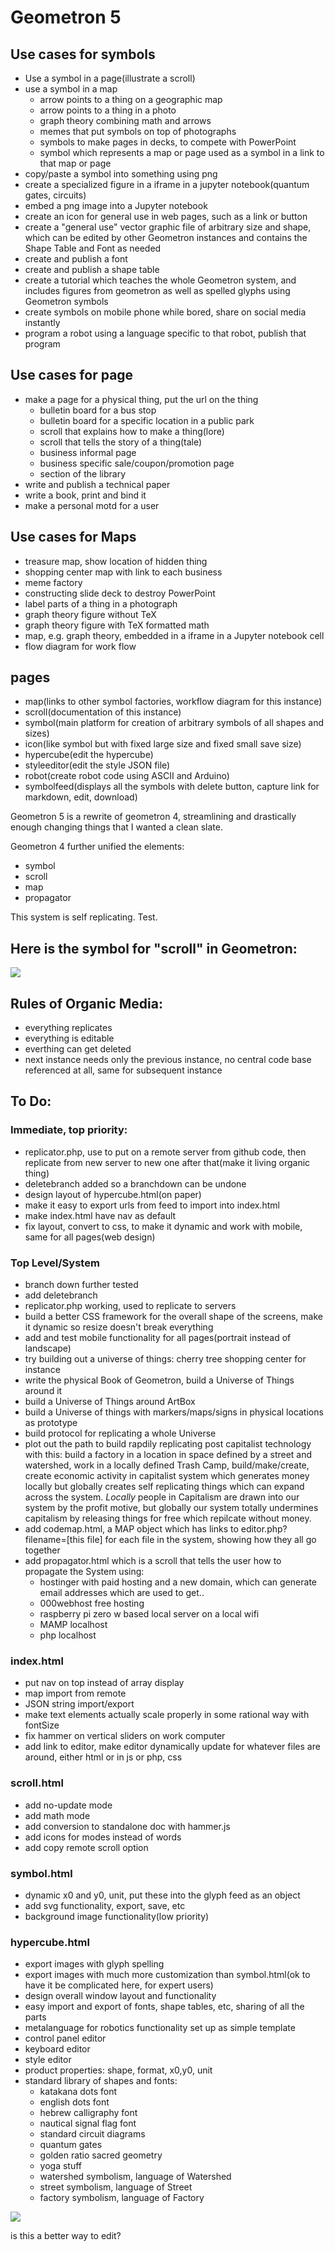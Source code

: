 # Geometron 5


## Use cases for symbols

- Use a symbol in a page(illustrate a scroll)
- use a symbol in a map
     - arrow points to a thing on a geographic map
     - arrow points to a thing in a photo
     - graph theory combining math and arrows
     - memes that put symbols on top of photographs
     - symbols to make pages in decks, to compete with PowerPoint
     - symbol which represents a map or page used as a symbol in a link to that map or page
- copy/paste a symbol into something using png
- create a specialized figure in a iframe in a jupyter notebook(quantum gates, circuits)
- embed a png image into a Jupyter notebook
- create an icon for general use in web pages, such as a link or button
- create a "general use" vector graphic file of arbitrary size and shape, which can be edited by other Geometron instances and contains the Shape Table and Font as needed
- create and publish a font
- create and publish a shape table
- create a tutorial which teaches the whole Geometron system, and includes figures from geometron as well as spelled glyphs using Geometron symbols
- create symbols on mobile phone while bored, share on social media instantly
- program a robot using a language specific to that robot, publish that program

## Use cases for page

- make a page for a physical thing, put the url on the thing
    - bulletin board for a bus stop
    - bulletin board for a specific location in a public park
    - scroll that explains how to make a thing(lore)
    - scroll that tells the story of a thing(tale)
    - business informal page
    - business specific sale/coupon/promotion page
    - section of the library
- write and publish a technical paper
- write a book, print and bind it
- make a personal motd for a user

## Use cases for Maps

- treasure map, show location of hidden thing
- shopping center map with link to each business
- meme factory
- constructing slide deck to destroy PowerPoint
- label parts of a thing in a photograph
- graph theory figure without TeX
- graph theory figure with TeX formatted math
- map, e.g. graph theory, embedded in a iframe in a Jupyter notebook cell
- flow diagram for work flow



## pages

- map(links to other symbol factories, workflow diagram for this instance)
- scroll(documentation of this instance)
- symbol(main platform for creation of arbitrary symbols of all shapes and sizes)
- icon(like symbol but with fixed large size and fixed small save size)
- hypercube(edit the hypercube)
- styleeditor(edit the style JSON file)
- robot(create robot code using ASCII and Arduino)
- symbolfeed(displays all the symbols with delete button, capture link for markdown, edit, download)



Geometron 5 is a rewrite of geometron 4, streamlining and drastically enough changing things that I wanted a clean slate.


Geometron 4 further unified the elements:


- symbol
- scroll
- map
- propagator

This system is self replicating. Test.

## Here is the symbol for "scroll" in Geometron:
 
![](http://lafelabs.org/mapicons/scroll.svg) 


## Rules of Organic Media:

- everything replicates
- everything is editable
- everthing can get deleted
- next instance needs only the previous instance, no central code base referenced at all, same for subsequent instance

## To Do:

### Immediate, top priority:

- replicator.php, use to put on a remote server from github code, then replicate from new server to new one after that(make it living organic thing)
- deletebranch added so a branchdown can be undone
- design layout of hypercube.html(on paper)
- make it easy to export urls from feed to import into index.html 
- make index.html have nav as default
- fix layout, convert to css, to make it dynamic and work with mobile, same for all pages(web design) 

### Top Level/System

- branch down further tested
- add deletebranch
- replicator.php working, used to replicate to servers
- build a better CSS framework for the overall shape of the screens, make it dynamic so resize doesn't break everything
- add and test mobile functionality for all pages(portrait instead of landscape)
- try building out a universe of things: cherry tree shopping center for instance
- write the physical Book of Geometron, build a Universe of Things around it
- build a Universe of Things around ArtBox
- build a Universe of things with markers/maps/signs in physical locations as prototype
- build protocol for replicating a whole Universe
- plot out the path to build rapdily replicating post capitalist technology with this: build a factory in a location in space defined by a street and watershed, work in a locally defined Trash Camp, build/make/create, create economic activity in capitalist system which generates money locally but globally creates self replicating things which can expand across the system.  *Locally* people in Capitalism are drawn into our system by the profit motive, but globally our system totally undermines capitalism by releasing things for free which repilcate without money.
- add codemap.html, a MAP object which has links to editor.php?filename=[this file] for each file in the system, showing how they all go together
- add propagator.html which is a scroll that tells the user how to propagate the System using:
    - hostinger with paid hosting and a new domain, which can generate email addresses which are used to get..
    - 000webhost free hosting
    - raspberry pi zero w based local server on a local wifi
    - MAMP localhost 
    - php localhost


### index.html

- put nav on top instead of array display
- map import from remote
- JSON string import/export
- make text elements actually scale properly in some rational way with fontSize
- fix hammer on vertical sliders on work computer
- add link to editor, make editor dynamically update for whatever files are around, either html or in js or php, css


### scroll.html

- add no-update mode
- add math mode
- add conversion to standalone doc with hammer.js
- add icons for modes instead of words
- add copy remote scroll option


### symbol.html

- dynamic x0 and y0, unit, put these into the glyph feed as an object
- add svg functionality, export, save, etc
- background image functionality(low priority)

### hypercube.html

- export images with glyph spelling 
- export images with much more customization than symbol.html(ok to have it be complicated here, for expert users)
- design overall window layout and functionality
- easy import and export of fonts, shape tables, etc, sharing of all the parts
- metalanguage for robotics functionality set up as simple template
- control panel editor
- keyboard editor
- style editor
- product properties: shape, format, x0,y0, unit
- standard library of shapes and fonts:
    - katakana dots font
    - english dots font
    - hebrew calligraphy font
    - nautical signal flag font
    - standard circuit diagrams
    - quantum gates
    - golden ratio sacred geometry
    - yoga stuff
    - watershed symbolism, language of Watershed
    - street symbolism, language of Street
    - factory symbolism, language of Factory


![](symbolfeed/font.svg)

is this a better way to edit?
